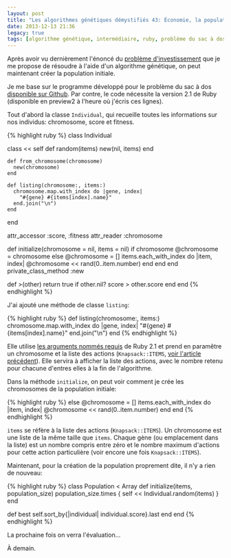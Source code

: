 ```yaml
---
layout: post
title: "Les algorithmes génétiques démystifiés 43: Économie, la population"
date: 2013-12-13 21:36
legacy: true
tags: [algorithme génétique, intermédiaire, ruby, problème du sac à dos, économie, investissement]
---
```




Après avoir vu dernièrement l'énoncé du [problème d'investissement](http://lkdjiin.github.io/blog/2013/12/11/les-algorithmes-genetiques-demystifies-42-un-probleme-deconomie/)
que je me propose de résoudre à l'aide d'un algorithme génétique, on
peut maintenant créer la population initiale.

<!-- more -->


Je me base sur le programme développé pour le problème du sac à dos
[disponible sur Github](https://github.com/lkdjiin/knapsack_genetic_algorithm/blob/master/knapsack3.rb).
Par contre, le code nécessite la version 2.1 de Ruby (disponible en
preview2 à l'heure où j'écris ces lignes).

Tout d'abord la classe `Individual`, qui recueille toutes les informations
sur nos individus: chromosome, score et fitness.

{% highlight ruby %}
class Individual

  class << self
    def random(items)
      new(nil, items)
    end

    def from_chromosome(chromosome)
      new(chromosome)
    end

    def listing(chromosome:, items:)
      chromosome.map.with_index do |gene, index|
        "#{gene} #{items[index].name}"
      end.join("\n")
    end
  end

  attr_accessor :score, :fitness
  attr_reader :chromosome

  def initialize(chromosome = nil, items = nil)
    if chromosome
      @chromosome = chromosome
    else
      @chromosome = []
      items.each_with_index do |item, index|
        @chromosome << rand(0..item.number)
      end
    end
  end
  private_class_method :new

  def >(other)
    return true if other.nil?
    score > other.score
  end
end
{% endhighlight %}

J'ai ajouté une méthode de classe `listing`:

{% highlight ruby %}
    def listing(chromosome:, items:)
      chromosome.map.with_index do |gene, index|
        "#{gene} #{items[index].name}"
      end.join("\n")
    end
{% endhighlight %}

Elle utilise [les arguments nommés requis](http://lkdjiin.github.io/blog/2013/11/27/du-nouveau-dans-ruby-2-dot-1-argument-nomme-et-requis/) de Ruby 2.1 et prend en
paramêtre un chromosome et la liste des actions (`Knapsack::ITEMS`,
[voir l'article précédent](http://lkdjiin.github.io/blog/2013/12/11/les-algorithmes-genetiques-demystifies-42-un-probleme-deconomie/)). Elle servira à afficher la liste des actions,
avec le nombre retenu pour chacune d'entres elles à la fin de l'algorithme.

Dans la méthode `initialize`, on peut voir comment je crée les chromosomes
de la population initiale:

{% highlight ruby %}
    else
      @chromosome = []
      items.each_with_index do |item, index|
        @chromosome << rand(0..item.number)
      end
    end
{% endhighlight %}

`items` se réfère à la liste des actions (`Knapsack::ITEMS`). Un chromosome est
une liste de la même taille que `items`. Chaque gène (ou emplacement dans
la liste) est un nombre compris entre zéro et le nombre maximum d'actions
pour cette action particulière (voir encore une fois `Knapsack::ITEMS`).

Maintenant, pour la création de la population proprement dite, il n'y a
rien de nouveau:

{% highlight ruby %}
class Population < Array
  def initialize(items, population_size)
    population_size.times { self << Individual.random(items) }
  end

  def best
    self.sort_by{|individual| individual.score}.last
  end
end
{% endhighlight %}

La prochaine fois on verra l'évaluation…





À demain.


